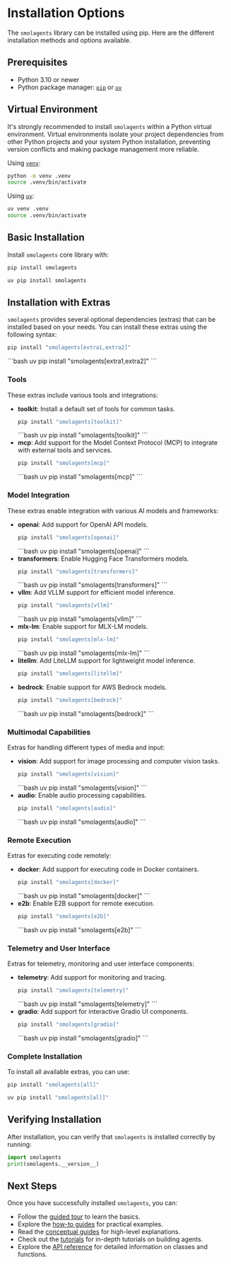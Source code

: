 # Installation Options

The `smolagents` library can be installed using pip. Here are the different installation methods and options available.

## Prerequisites
- Python 3.10 or newer
- Python package manager: [`pip`](https://pip.pypa.io/en/stable/) or [`uv`](https://docs.astral.sh/uv/)

## Virtual Environment

It's strongly recommended to install `smolagents` within a Python virtual environment.
Virtual environments isolate your project dependencies from other Python projects and your system Python installation,
preventing version conflicts and making package management more reliable.

<hfoptions id="virtual-environment">
<hfoption id="venv">

Using [`venv`](https://docs.python.org/3/library/venv.html):

```bash
python -m venv .venv
source .venv/bin/activate
```

</hfoption>
<hfoption id="uv">

Using [`uv`](https://docs.astral.sh/uv/):

```bash
uv venv .venv
source .venv/bin/activate
```

</hfoption>
</hfoptions>

## Basic Installation

Install `smolagents` core library with:

<hfoptions id="installation">
<hfoption id="pip">

```bash
pip install smolagents
```

</hfoption>
<hfoption id="uv">

```bash
uv pip install smolagents
```

</hfoption>
</hfoptions>

## Installation with Extras

`smolagents` provides several optional dependencies (extras) that can be installed based on your needs.
You can install these extras using the following syntax:
<hfoptions id="installation">
<hfoption id="pip">
```bash
pip install "smolagents[extra1,extra2]"
```
</hfoption>
<hfoption id="uv">
```bash
uv pip install "smolagents[extra1,extra2]"
```
</hfoption>
</hfoptions>

### Tools
These extras include various tools and integrations:
- **toolkit**: Install a default set of tools for common tasks.
  <hfoptions id="installation">
  <hfoption id="pip">
  ```bash
  pip install "smolagents[toolkit]"
  ```
  </hfoption>
  <hfoption id="uv">
  ```bash
  uv pip install "smolagents[toolkit]"
  ```
  </hfoption>
  </hfoptions>
- **mcp**: Add support for the Model Context Protocol (MCP) to integrate with external tools and services.
  <hfoptions id="installation">
  <hfoption id="pip">
  ```bash
  pip install "smolagents[mcp]"
  ```
  </hfoption>
  <hfoption id="uv">
  ```bash
  uv pip install "smolagents[mcp]"
  ```
  </hfoption>
  </hfoptions>

### Model Integration
These extras enable integration with various AI models and frameworks:
- **openai**: Add support for OpenAI API models.
  <hfoptions id="installation">
  <hfoption id="pip">
  ```bash
  pip install "smolagents[openai]"
  ```
  </hfoption>
  <hfoption id="uv">
  ```bash
  uv pip install "smolagents[openai]"
  ```
  </hfoption>
  </hfoptions>
- **transformers**: Enable Hugging Face Transformers models.
  <hfoptions id="installation">
  <hfoption id="pip">
  ```bash
  pip install "smolagents[transformers]"
  ```
  </hfoption>
  <hfoption id="uv">
  ```bash
  uv pip install "smolagents[transformers]"
  ```
  </hfoption>
  </hfoptions>
- **vllm**: Add VLLM support for efficient model inference.
  <hfoptions id="installation">
  <hfoption id="pip">
  ```bash
  pip install "smolagents[vllm]"
  ```
  </hfoption>
  <hfoption id="uv">
  ```bash
  uv pip install "smolagents[vllm]"
  ```
  </hfoption>
  </hfoptions>
- **mlx-lm**: Enable support for MLX-LM models.
  <hfoptions id="installation">
  <hfoption id="pip">
  ```bash
  pip install "smolagents[mlx-lm]"
  ```
  </hfoption>
  <hfoption id="uv">
  ```bash
  uv pip install "smolagents[mlx-lm]"
  ```
  </hfoption>
  </hfoptions>
- **litellm**: Add LiteLLM support for lightweight model inference.
  <hfoptions id="installation">
  <hfoption id="pip">
  ```bash
  pip install "smolagents[litellm]"
  ```
- **bedrock**: Enable support for AWS Bedrock models.
  <hfoptions id="installation">
  <hfoption id="pip">
  ```bash
  pip install "smolagents[bedrock]"
  ```
  </hfoption>
  <hfoption id="uv">
  ```bash
  uv pip install "smolagents[bedrock]"
  ```
  </hfoption>
  </hfoptions>

### Multimodal Capabilities
Extras for handling different types of media and input:
- **vision**: Add support for image processing and computer vision tasks.
  <hfoptions id="installation">
  <hfoption id="pip">
  ```bash
  pip install "smolagents[vision]"
  ```
  </hfoption>
  <hfoption id="uv">
  ```bash
  uv pip install "smolagents[vision]"
  ```
  </hfoption>
  </hfoptions>
- **audio**: Enable audio processing capabilities.
  <hfoptions id="installation">
  <hfoption id="pip">
  ```bash
  pip install "smolagents[audio]"
  ```
  </hfoption>
  <hfoption id="uv">
  ```bash
  uv pip install "smolagents[audio]"
  ```
  </hfoption>
  </hfoptions>

### Remote Execution
Extras for executing code remotely:
- **docker**: Add support for executing code in Docker containers.
  <hfoptions id="installation">
  <hfoption id="pip">
  ```bash
  pip install "smolagents[docker]"
  ```
  </hfoption>
  <hfoption id="uv">
  ```bash
  uv pip install "smolagents[docker]"
  ```
  </hfoption>
  </hfoptions>
- **e2b**: Enable E2B support for remote execution.
  <hfoptions id="installation">
  <hfoption id="pip">
  ```bash
  pip install "smolagents[e2b]"
  ```
  </hfoption>
  <hfoption id="uv">
  ```bash
  uv pip install "smolagents[e2b]"
  ```
  </hfoption>
  </hfoptions>

### Telemetry and User Interface
Extras for telemetry, monitoring and user interface components:
- **telemetry**: Add support for monitoring and tracing.
  <hfoptions id="installation">
  <hfoption id="pip">
  ```bash
  pip install "smolagents[telemetry]"
  ```
  </hfoption>
  <hfoption id="uv">
  ```bash
  uv pip install "smolagents[telemetry]"
  ```
  </hfoption>
  </hfoptions>
- **gradio**: Add support for interactive Gradio UI components.
  <hfoptions id="installation">
  <hfoption id="pip">
  ```bash
  pip install "smolagents[gradio]"
  ```
  </hfoption>
  <hfoption id="uv">
  ```bash
  uv pip install "smolagents[gradio]"
  ```
  </hfoption>
  </hfoptions>

### Complete Installation
To install all available extras, you can use:

<hfoptions id="installation">
<hfoption id="pip">

```bash
pip install "smolagents[all]"
```

</hfoption>
<hfoption id="uv">

```bash
uv pip install "smolagents[all]"
```

</hfoption>
</hfoptions>

## Verifying Installation
After installation, you can verify that `smolagents` is installed correctly by running:
```python
import smolagents
print(smolagents.__version__)
```

## Next Steps
Once you have successfully installed `smolagents`, you can:
- Follow the [guided tour](./guided_tour) to learn the basics.
- Explore the [how-to guides](./examples/text_to_sql) for practical examples.
- Read the [conceptual guides](./conceptual_guides/intro_agents) for high-level explanations.
- Check out the [tutorials](./tutorials/building_good_agents) for in-depth tutorials on building agents.
- Explore the [API reference](./reference/index) for detailed information on classes and functions.
